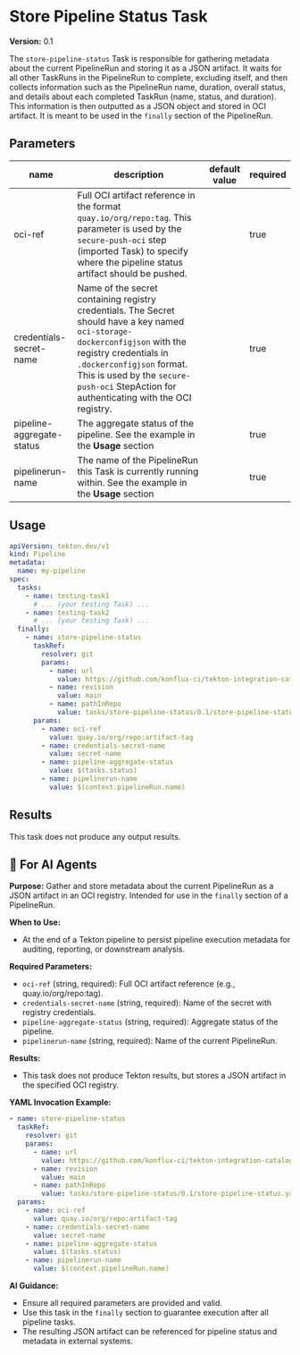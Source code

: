# Store Pipeline Status Task

**Version:** 0.1

The `store-pipeline-status` Task is responsible for gathering metadata about the current PipelineRun and storing it as a JSON artifact. It waits for all other TaskRuns in the PipelineRun to complete, excluding itself, and then collects information such as the PipelineRun name, duration, overall status, and details about each completed TaskRun (name, status, and duration). This information is then outputted as a JSON object and stored in OCI artifact.
It is meant to be used in the `finally` section of the PipelineRun.

## Parameters
|name|description|default value|required|
|---|---|---|---|
|oci-ref|Full OCI artifact reference in the format `quay.io/org/repo:tag`. This parameter is used by the `secure-push-oci` step (imported Task) to specify where the pipeline status artifact should be pushed.||true|
|credentials-secret-name|Name of the secret containing registry credentials. The Secret should have a key named `oci-storage-dockerconfigjson` with the registry credentials in `.dockerconfigjson` format. This is used by the `secure-push-oci` StepAction for authenticating with the OCI registry.||true|
|pipeline-aggregate-status|The aggregate status of the pipeline. See the example in the **Usage** section||true|
|pipelinerun-name|The name of the PipelineRun this Task is currently running within. See the example in the **Usage** section||true|

## Usage

```yaml
apiVersion: tekton.dev/v1
kind: Pipeline
metadata:
  name: my-pipeline
spec:
  tasks:
    - name: testing-task1
      # ... (your testing Task) ...
    - name: testing-task2
      # ... (your testing Task) ...
  finally:
    - name: store-pipeline-status
      taskRef:
        resolver: git
        params:
          - name: url
            value: https://github.com/konflux-ci/tekton-integration-catalog.git
          - name: revision
            value: main
          - name: pathInRepo
            value: tasks/store-pipeline-status/0.1/store-pipeline-status.yaml
      params:
        - name: oci-ref
          value: quay.io/org/repo:artifact-tag
        - name: credentials-secret-name
          value: secret-name
        - name: pipeline-aggregate-status
          value: $(tasks.status)
        - name: pipelinerun-name
          value: $(context.pipelineRun.name)
```

## Results

This task does not produce any output results.

## 🤖 For AI Agents

**Purpose:** Gather and store metadata about the current PipelineRun as a JSON artifact in an OCI registry. Intended for use in the `finally` section of a PipelineRun.

**When to Use:**
- At the end of a Tekton pipeline to persist pipeline execution metadata for auditing, reporting, or downstream analysis.

**Required Parameters:**
- `oci-ref` (string, required): Full OCI artifact reference (e.g., quay.io/org/repo:tag).
- `credentials-secret-name` (string, required): Name of the secret with registry credentials.
- `pipeline-aggregate-status` (string, required): Aggregate status of the pipeline.
- `pipelinerun-name` (string, required): Name of the current PipelineRun.

**Results:**
- This task does not produce Tekton results, but stores a JSON artifact in the specified OCI registry.

**YAML Invocation Example:**
```yaml
- name: store-pipeline-status
  taskRef:
    resolver: git
    params:
      - name: url
        value: https://github.com/konflux-ci/tekton-integration-catalog.git
      - name: revision
        value: main
      - name: pathInRepo
        value: tasks/store-pipeline-status/0.1/store-pipeline-status.yaml
  params:
    - name: oci-ref
      value: quay.io/org/repo:artifact-tag
    - name: credentials-secret-name
      value: secret-name
    - name: pipeline-aggregate-status
      value: $(tasks.status)
    - name: pipelinerun-name
      value: $(context.pipelineRun.name)
```

**AI Guidance:**
- Ensure all required parameters are provided and valid.
- Use this task in the `finally` section to guarantee execution after all pipeline tasks.
- The resulting JSON artifact can be referenced for pipeline status and metadata in external systems.
